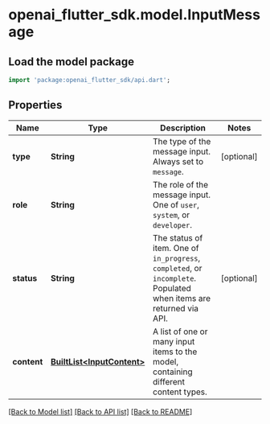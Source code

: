 # openai_flutter_sdk.model.InputMessage

## Load the model package
```dart
import 'package:openai_flutter_sdk/api.dart';
```

## Properties
Name | Type | Description | Notes
------------ | ------------- | ------------- | -------------
**type** | **String** | The type of the message input. Always set to `message`.  | [optional] 
**role** | **String** | The role of the message input. One of `user`, `system`, or `developer`.  | 
**status** | **String** | The status of item. One of `in_progress`, `completed`, or `incomplete`. Populated when items are returned via API.  | [optional] 
**content** | [**BuiltList&lt;InputContent&gt;**](InputContent.md) | A list of one or many input items to the model, containing different content  types.  | 

[[Back to Model list]](../README.md#documentation-for-models) [[Back to API list]](../README.md#documentation-for-api-endpoints) [[Back to README]](../README.md)



